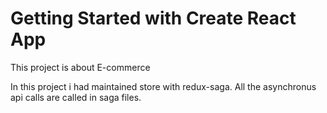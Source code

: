# Getting Started with Create React App

This project is about E-commerce

In this project i had maintained store with redux-saga. All the asynchronus api calls are called in saga files.